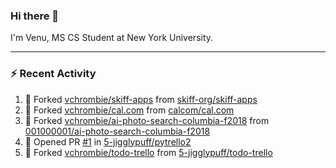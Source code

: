 ### Hi there 👋

I'm Venu, MS CS Student at New York University.

---

### :zap: Recent Activity

<!--RECENT_ACTIVITY:start-->
1. 🔱 Forked [vchrombie/skiff-apps](https://github.com/vchrombie/skiff-apps) from [skiff-org/skiff-apps](https://github.com/skiff-org/skiff-apps)
2. 🔱 Forked [vchrombie/cal.com](https://github.com/vchrombie/cal.com) from [calcom/cal.com](https://github.com/calcom/cal.com)
3. 🔱 Forked [vchrombie/ai-photo-search-columbia-f2018](https://github.com/vchrombie/ai-photo-search-columbia-f2018) from [001000001/ai-photo-search-columbia-f2018](https://github.com/001000001/ai-photo-search-columbia-f2018)
4. 💪 Opened PR [#1](https://github.com/5-jigglypuff/pytrello2/pull/1) in [5-jigglypuff/pytrello2](https://github.com/5-jigglypuff/pytrello2)
5. 🔱 Forked [vchrombie/todo-trello](https://github.com/vchrombie/todo-trello) from [5-jigglypuff/todo-trello](https://github.com/5-jigglypuff/todo-trello)
<!--RECENT_ACTIVITY:end-->

<!--
**vchrombie/vchrombie** is a ✨ _special_ ✨ repository because its `README.md` (this file) appears on your GitHub profile.

Here are some ideas to get you started:

- 🔭 I’m currently working on ...
- 🌱 I’m currently learning ...
- 👯 I’m looking to collaborate on ...
- 🤔 I’m looking for help with ...
- 💬 Ask me about ...
- 📫 How to reach me: ...
- 😄 Pronouns: ...
- ⚡ Fun fact: ...
-->
